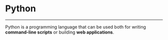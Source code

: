 # Python
___

Python is a programming language that can be used both for writing **command-line scripts** or building **web applications**.
